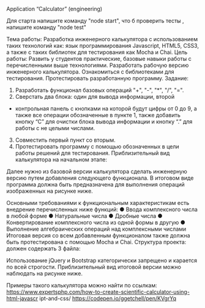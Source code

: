 Application “Calculator” (engineering)

Для старта напишите команду "node start", 
что б проверить тесты , напишите команду "node test"

Тема работы: Разработка инженерного калькулятора с использованием таких
технологий как: язык программирования Javascript, HTML5, CSS3, а также с
таких библиотек для тестирования как Mocha и Chai.
Цель работы: Развить у студентов практические, базовые навыки работы с
перечисленными выше технологиями. Разработать рабочую версию
инженерного калькулятора. Ознакомиться с библиотеками для тестирования.
Протестировать разработанную программу.
Задание:

1. Разработать функционал базовых операций "+", "-", "*", "/",
   "=".
2. Сверстать два блока: один для вывода информации, второй
- контрольная панель с кнопками на которой будут цифры
  от 0 до 9, а также все операции обозначенные в пункте 1,
  также добавить кнопку “С” для очистки блока вывода
  информации и кнопку “.” для работы с не целыми числами.
3. Совместить первый пункт со вторым.
4. Протестировать программу с помощью обозначенных в
   цели работы решений для тестирования.
   Приблизительный вид калькулятора на начальном этапе:

Далее нужно из базовой версии калькулятора сделать инженерную версию
путем добавления следующего функционала.
В итоговом виде программа должна быть предназначена для выполнения
операций изображенных на рисунке ниже.

Основными требованиями к функциональным характеристикам есть
внедрение перечисленных ниже функций:
● Ввода комплексного числа в любой форме
● Натуральные числа
● Дробные числа
● Конвертирование комплексного числа из одной формы в другую
● Выполнение алгебраических операций над комплексными числами
Итоговая версия со всем добавленным функционалом также должна быть
протестирована с помощью Mocha и Chai.
Структура проекта: должен содержать 3 файла:

Использование jQuery и Bootstrap категорически запрещено и карается по
всей строгости.
Приблизительный вид итоговой версии можно наблюдать на рисунке ниже.

Примеры такого калькулятора можно найти по ссылкам:
https://www.expertsphp.com/how-to-create-scientific-calculator-using-html-javascr
ipt-and-css/
https://codepen.io/ggetchell/pen/KVgrYq